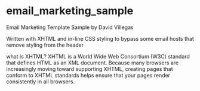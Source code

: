 # email_marketing_sample
Email Marketing Template Sample by David Villegas

Written with XHTML and in-line CSS styling to bypass some email hosts that remove styling from the header

what is XHTML? XHTML is a World Wide Web Consortium (W3C) standard that defines HTML as an XML document.
Because many browsers are increasingly moving toward supporting XHTML, creating pages that conform to XHTML standards helps ensure that your pages render consistently in all browsers.
